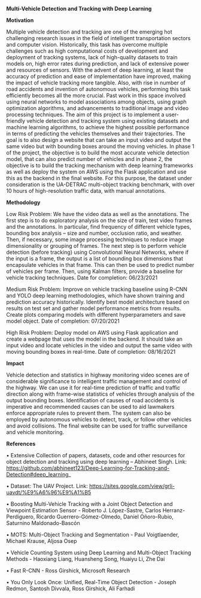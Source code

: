**Multi-Vehicle Detection and Tracking with Deep Learning**


**Motivation**

Multiple vehicle detection and tracking are one of the emerging hot challenging research issues in the field of intelligent transportation sectors and computer vision. Historically, this task has overcome multiple challenges such as high computational costs of development and deployment of tracking systems, lack of high-quality datasets to train models on, high error rates during prediction, and lack of extensive power and resources of sensors. With the advent of deep learning, at least the accuracy of prediction and ease of implementation have improved, making the impact of vehicle tracking more tangible. Also, with rise in number of road accidents and invention of autonomous vehicles, performing this task efficiently becomes all the more crucial. Past work in this space involved using neural networks to model associations among objects, using graph optimization algorithms, and advancements to traditional image and video processing techniques. The aim of this project is to implement a user-friendly vehicle detection and tracking system using existing datasets and machine learning algorithms, to achieve the highest possible performance in terms of predicting the vehicles themselves and their trajectories. The goal is to also design a website that can take an input video and output the same video but with bounding boxes around the moving vehicles. In phase 1 of the project, the objective is to build the most accurate vehicle detection model, that can also predict number of vehicles and in phase 2, the objective is to build the tracking mechanism with deep learning frameworks as well as deploy the system on AWS using the Flask application and use this as the backend in the final website. For this purpose, the dataset under consideration is the UA-DETRAC multi-object tracking benchmark, with over 10 hours of high-resolution traffic data, with manual annotations.


**Methodology**

Low Risk Problem: We have the video data as well as the annotations. The first step is to do exploratory analysis on the size of train, test video frames and the annotations. In particular, find frequency of different vehicle types, bounding box analysis – size and number, occlusion ratio, and weather. Then, if
necessary, some image processing techniques to reduce image dimensionality or grouping of frames. The next step is to perform vehicle detection (before tracking) using Convolutional Neural Networks, where if the input is a frame, the output is a list of bounding box dimensions that encapsulate vehicles in that frame. This can then be used to predict number of vehicles per frame. Then, using Kalman filters, provide a baseline for vehicle tracking techniques.
Date for completion: 06/23/2021

Medium Risk Problem: Improve on vehicle tracking baseline using R-CNN and YOLO deep learning methodologies, which have shown training and prediction accuracy historically. Identify best model architecture based on results on test set and gather model performance metrics from results. Create plots comparing models with different hyperparameters and save model object.
Date of completion: 07/20/2021

High Risk Problem: Deploy model on AWS using Flask application and create a webpage that uses the model in the backend. It should take an input video and locate vehicles in the video and output the same video with moving bounding boxes in real-time.
Date of completion: 08/16/2021


**Impact**

Vehicle detection and statistics in highway monitoring video scenes are of considerable significance to intelligent traffic management and control of the highway. We can use it for real-time prediction of traffic and traffic direction along with frame-wise statistics of vehicles through analysis of the output bounding boxes. Identification of causes of road accidents is imperative and recommended causes can be used to aid lawmakers enforce appropriate rules to prevent them. The system can also be employed by autonomous vehicles to detect, track, or follow other vehicles and avoid collisions. The final website can be used for traffic surveillance and vehicle monitoring.


**References**

• Extensive Collection of papers, datasets, code and other resources for object detection and tracking using deep learning – Abhineet Singh. Link: https://github.com/abhineet123/Deep-Learning-for-Tracking-and-Detection#deep_learning_

• Dataset: The UAV Project. Link: https://sites.google.com/view/grli-uavdt/%E9%A6%96%E9%A1%B5

• Boosting Multi-Vehicle Tracking with a Joint Object Detection and Viewpoint Estimation Sensor - Roberto J. López-Sastre, Carlos Herranz-Perdiguero, Ricardo Guerrero-Gómez-Olmedo, Daniel Oñoro-Rubio, Saturnino Maldonado-Bascón

• MOTS: Multi-Object Tracking and Segmentation - Paul Voigtlaender, Michael Krause, Aljosa Osep

• Vehicle Counting System using Deep Learning and Multi-Object Tracking Methods - Haoxiang Liang, Huansheng Song, Huaiyu Li, Zhe Dai

• Fast R-CNN - Ross Girshick, Microsoft Research

• You Only Look Once: Unified, Real-Time Object Detection - Joseph Redmon, Santosh Divvala, Ross Girshick, Ali Farhadi
